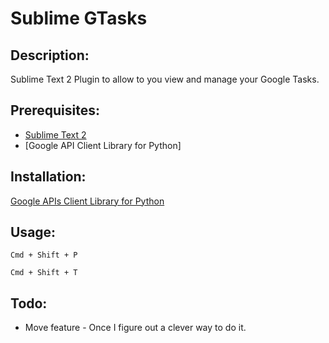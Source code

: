 
Sublime GTasks
==============

## Description:
Sublime Text 2 Plugin to allow to you view and manage your Google Tasks.

## Prerequisites:

* [Sublime Text 2](http://sublimetext.com)
* [Google API Client Library for Python]

## Installation:

[Google APIs Client Library for Python](https://developers.google.com/api-client-library/python/start/installation)

## Usage:

```
Cmd + Shift + P
```

```
Cmd + Shift + T
```

## Todo:
* Move feature - Once I figure out a clever way to do it.


